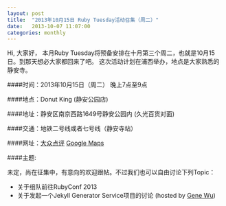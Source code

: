 ```yaml
---
layout: post
title:  "2013年10月15日 Ruby Tuesday活动召集（周二）"
date:   2013-10-07 11:07:00
categories: monthly
---
```


Hi, 大家好，
本月Ruby Tuesday将预备安排在十月第三个周二，也就是10月15日。到那天想必大家都回来了吧。
这次活动计划在浦西举办，地点是大家熟悉的静安寺。

####时间：2013年10月15日（周二） 晚上7点至9点

####地点：Donut King (静安公园店)

####地址：静安区南京西路1649号静安公园内 (久光百货对面)

####交通：地铁二号线或者七号线（静安寺站）

####网址：[大众点评](http://www.dianping.com/shop/2787973) [Google Maps](http://goo.gl/maps/EO3bG)

####主题:

未定，尚在征集中，有意向的欢迎跟帖。不过我们也可以自由讨论下列Topic：

* 关于组队前往RubyConf 2013 
* 关于发起一个Jekyll Generator Service项目的讨论 (hosted by [Gene Wu](http://twitter.com/gene_wu))


